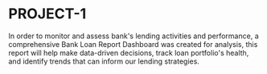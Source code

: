 # PROJECT-1
In order to monitor and assess  bank's lending activities and performance, a comprehensive Bank Loan Report Dashboard was created for analysis, this report will help  make data-driven decisions, track  loan portfolio's health, and identify trends that can inform our lending strategies.
